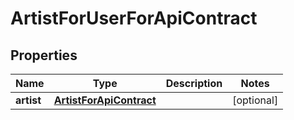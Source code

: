 

# ArtistForUserForApiContract


## Properties

Name | Type | Description | Notes
------------ | ------------- | ------------- | -------------
**artist** | [**ArtistForApiContract**](ArtistForApiContract.md) |  |  [optional]



